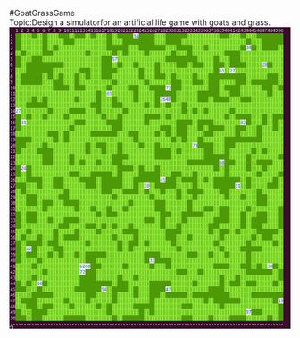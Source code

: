 #GoatGrassGame   
Topic:Design a simulatorfor an artificial life game with goats and grass.  
![Result of game](Screenshot_result.png)  

